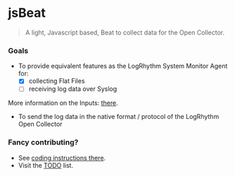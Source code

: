 # jsBeat

> A light, Javascript based, Beat to collect data for the Open Collector.

### Goals

- To provide equivalent features as the LogRhythm System Monitor Agent for:
  - [x] collecting Flat Files
  - [ ] receiving log data over Syslog

More information on the Inputs: [there](src/inputs/).

- To send the log data in the native format / protocol of the LogRhythm Open Collector

### Fancy contributing?
- See [coding instructions there](src/).
- Visit the [TODO](TODO.md) list.